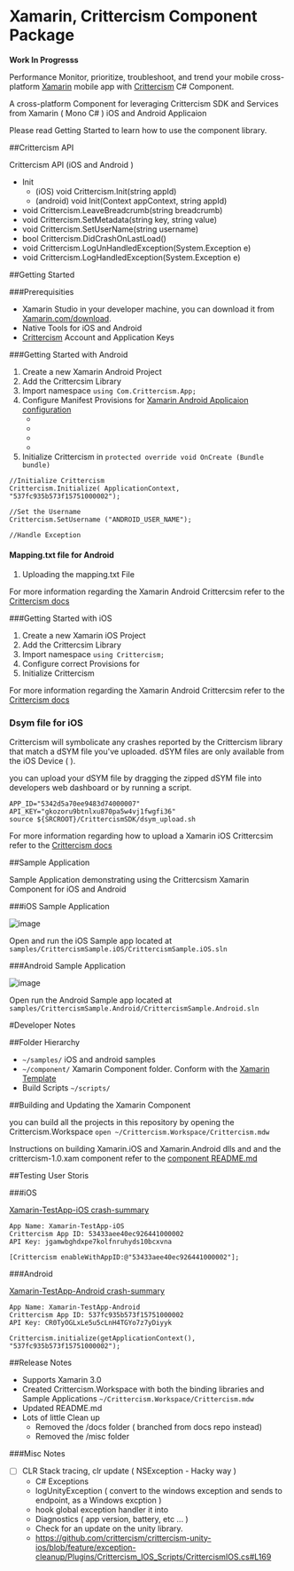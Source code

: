 Xamarin, Crittercism Component Package
=======

**Work In Progresss**

Performance Monitor, prioritize, troubleshoot, and trend your mobile cross-platform [Xamarin](http://xamarin.com) mobile app with [Crittercism](http://crittercism.com) C# Component.

A cross-platform Component for leveraging Crittercism SDK and Services from Xamarin ( Mono  C# ) iOS and Android Applicaion

Please read Getting Started to learn how to use the component library.

##Crittercism API

Crittercism API (iOS and Android )

- Init
	- (iOS) void Crittercism.Init(string appId)
	- (android) void Init(Context appContext, string appId)
- void Crittercism.LeaveBreadcrumb(string breadcrumb)
- void Crittercism.SetMetadata(string key, string value)
- void Crittercism.SetUserName(string username)
- bool Crittercism.DidCrashOnLastLoad()	
- void Crittercism.LogUnHandledException(System.Exception e)
- void Crittercism.LogHandledException(System.Exception e)

##Getting Started

###Prerequisities

- Xamarin Studio in your developer machine, you can download it from [Xamarin.com/download](http://xamarin.com/download).
- Native Tools for iOS and Android
- [Crittercism](http://crittercism.com) Account and Application Keys


###Getting Started with Android

1. Create a new Xamarin Android Project
1. Add the Crittercsim Library
1. Import namespace `using Com.Crittercism.App;`
1. Configure Manifest Provisions for [Xamarin Android Applicaion configuration](/screenshots/Xam-Android-Manifest.png)
	- <uses-permission android:name="android.permission.ACCESS_NETWORK_STATE"/>
	- <uses-permission android:name="android.permission.GET_TASKS"/>
	- <uses-permission android:name="android.permission.INTERNET"/>
	- <uses-permission android:name="android.permission.READ_LOGS"/>
1. Initialize Crittercism in `protected override void OnCreate (Bundle bundle)`

```
//Initialize Crittercism
Crittercism.Initialize( ApplicationContext, "537fc935b573f15751000002");

//Set the Username
Crittercism.SetUsername ("ANDROID_USER_NAME");

//Handle Exception

```

#### Mapping.txt file for Android
1. Uploading the mapping.txt File 

For more information regarding the Xamarin Android Crittercsim refer to the  [Crittercism docs](http://docs.crittercism.com/android/android.html)

###Getting Started with iOS

1. Create a new Xamarin iOS Project
1. Add the Crittercsim Library
1. Import namespace `using Crittercism;`
1. Configure correct Provisions for 
1. Initialize Crittercism 

For more information regarding the Xamarin Android Crittercsim refer to the  [Crittercism docs](http://docs.crittercism.com/android/ios.html)


### Dsym file for iOS


Crittercism will symbolicate any crashes reported by the Crittercism library that match a dSYM file you've uploaded. dSYM files are only available from the iOS Device ( ).

you can upload your dSYM file by dragging the zipped dSYM file into developers web dashboard or by running a script.

```
APP_ID="5342d5a70ee9483d74000007"
API_KEY="gkozoru9btnlxu870pa5w4vj1fwgfi36"
source ${SRCROOT}/CrittercismSDK/dsym_upload.sh
```

For more information regarding how to upload a Xamarin iOS Crittercsim refer to the  [Crittercism docs](http://docs.crittercism.com/ios/ios.html)



##Sample Application

Sample Application demonstrating using the Crittercsism Xamarin Component for iOS and Android

###iOS Sample Application

![image](screenshots/ios-sample.png)

Open and run  the iOS Sample app located at `samples/CrittercismSample.iOS/CrittercismSample.iOS.sln`

###Android Sample Application

![image](screenshots/android-sample.png)

Open run the Android Sample app located at `samples/CrittercismSample.Android/CrittercismSample.Android.sln`


#Developer Notes

##Folder Hierarchy

- ```~/samples/``` iOS and android samples
- ```~/component/``` Xamarin Component folder.  Conform with the [Xamarin Template](https://github.com/xamarin/component-template)
- Build Scripts ```~/scripts/```


##Building and Updating the Xamarin Component

you can build all the projects in this repository by opening the Crittercism.Workspace `open ~/Crittercism.Workspace/Crittercism.mdw`

Instructions on building Xamarin.iOS and Xamarin.Android dlls and and the crittercism-1.0.xam component refer to the  [component README.md](/component/README.md )



##Testing User Storis

###iOS

[Xamarin-TestApp-iOS crash-summary ](https://app.crittercism.com/developers/crash-summary/5342d5a70ee9483d74000007)

```
App Name: Xamarin-TestApp-iOS
Crittercism App ID: 53433aee40ec926441000002
API Key: jgamwbghdxpe7kolfnruhyds10bcxvna

[Crittercism enableWithAppID:@"53433aee40ec926441000002"];
```


###Android 

[Xamarin-TestApp-Android crash-summary ](https://app.crittercism.com/developers/crash-summary/537fc935b573f15751000002)

```
App Name: Xamarin-TestApp-Android
Crittercism App ID: 537fc935b573f15751000002
API Key: CR0TyOGLxLe5u5cLnH4TGYo7z7yDiyyk

Crittercism.initialize(getApplicationContext(), "537fc935b573f15751000002");
```




##Release Notes

- Supports Xamarin 3.0
- Created Crittercism.Workspace with both the binding libraries and Sample Applications `~/Crittercism.Workspace/Crittercism.mdw`
- Updated README.md 
- Lots of little Clean up 
	- Removed the /docs folder ( branched from docs repo instead)
	- Removed the /misc folder



###Misc Notes

- [ ] CLR Stack tracing, clr update ( NSException - Hacky way ) 
	- C# Exceptions 
 	- logUnityException ( convert to the windows exception and sends to endpoint, as a Windows excption )
 	- hook global exception handler it into 
	- Diagnostics ( app version, battery, etc ... )
	- Check for an update on the unity library.
	- https://github.com/crittercism/crittercism-unity-ios/blob/feature/exception-cleanup/Plugins/Crittercism_IOS_Scripts/CrittercismIOS.cs#L169






